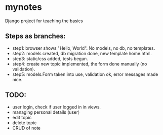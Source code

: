 # mynotes
Django project for teaching the basics

## Steps as branches:
- step1: browser shows "Hello, World". No models, no db, no templates.
- step2: models created, db migration done, new template home.html.
- step3: static/css added, tests begun.
- step4: create new topic implemented, the form done manually (no validation).
- step5: models.Form taken into use, validation ok, error messages made nice.
## TODO:
- user login, check if user logged in in views.
- managing personal details (user)
- edit topic
- delete topic
- CRUD of note
